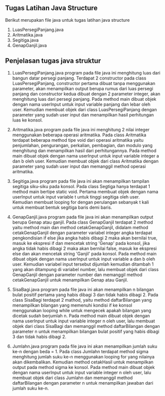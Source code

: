 ## Tugas Latihan Java Structure

Berikut merupakan file java untuk tugas latihan java structure
1. LuasPersegiPanjang.java
2. Aritmatika.java
3. Segitiga.java
4. GenapGanjil.java

## Penjelasan tugas java struktur

1. LuasPersegiPanjang.java
program pada file java ini menghitung luas dari bangun datar persegi panjang. Terdapat 2 constructor pada class LuasPersegiPanjang, constructor pertama dibuat tanpa menggunakan parameter, akan menampilkan output berupa rumus dari luas persegi panjang dan constructor kedua dibuat dengan 2 parameter integer, akan menghitung luas dari persegi panjang. Pada method main dibuat objek dengan nama userInput untuk input variable panjang dan lebar oleh user. Kemudian membuat objek dari class LuasPersegiPanjang dengan parameter yang sudah user input dan menampilkan hasil perhitungan luas ke konsol.

2. Aritmatika.java
program pada file java ini menghitung 2 nilai integer menggunakan beberapa operasi aritmatika. Pada class Aritmatika terdapat beberapa method tipe void dari operasi aritmatika yaitu penjumlahan, pengurangan, perkalian, pembagian, dan modulo yang menghitung dan menampilkan hasil dari perhitungannya. Pada method main dibuat objek dengan nama userInput untuk input variable integer a dan b oleh user. Kemudian membuat objek dari class Aritmatika dengan parameter yang sudah user input dan memanggil method operasi aritmatika.

3. Segitiga.java
program pada file java ini akan menampilkan tampilan segitiga siku-siku pada konsol. Pada class Segtiga hanya terdapat 1 method main bertipe static void. Pertama membuat objek dengan nama userInput untuk input variable t untuk tinggi segitiga oleh user. Kemudian membuat looping for dengan perulangan sebanyak t kali untuk membuat bentuk segitiga baris demi baris.

4. GenapGanjil.java
program pada file java ini akan menampilkan output berupa Genap atau ganjil. Pada class GenapGanjil terdapat 2 method yaitu method main dan method cetakGenapGanjil, didalam method cetakGenapGanjil dengan parameter variabel integer angka terdapat pengkondisian if else jika angka habis dibagi 2 maka akan bernilai true, masuk ke ekspresi if dan mencetak string 'Genap' pada konsol, jika angka tidak habis dibagi 2 maka akan bernilai false, masuk ke ekspresi else dan akan mencetak string 'Ganjil' pada konsol. Pada method main dibuat objek dengan nama userInput untuk input variable a dan b oleh user. Kemudian variabel input tersebut dijumlah kemudian ditambah 1 yang akan ditampung di variabel number, lalu membuat objek dari class GenapGanjil dengan parameter number dan memanggil method cetakGenapGanjil untuk menampilkan Genap atau Ganjil.

5. SisaBagi.java
program pada file java ini akan menampilkan n bilangan bulat positif pertama yang habis dibagi 3 dan tidak habis dibagi 2. Pada class SisaBagi terdapat 2 mathod, yaitu method daftarBilangan yang menampilkan bilangan yang memenuhi kondisi if ke konsol menggunakan looping while untuk mengecek apakah bilangan yang dicetak sudah berjumlah n. Pada method main dibuat objek dengan nama userInput untuk input variable integer n oleh user, lalu membuat objek dari class SisaBagi dan memanggil method daftarBilangan dengan parameter n untuk menampilkan bilangan bulat positif yang habis dibagi 3 dan tidak habis dibagi 2.

6. Jumlahn.java
program pada file java ini akan menampilkan jumlah suku ke-n dengan beda = 1. Pada class Jumlahn terdapat method sigma menghitung jumlah suku ke-n menggunakan looping for yang nilainya akan dikembalikan. Kemudian method cetakHasil untuk menampilkan output pada method sigma ke konsol. Pada method main dibuat objek dengan nama userInput untuk input variable integer n oleh user, lalu membuat objek dari class Jumlahn dan memanggil method daftarBilangan dengan parameter n untuk menampilkan jawaban dari jumlah suku ke-n.
